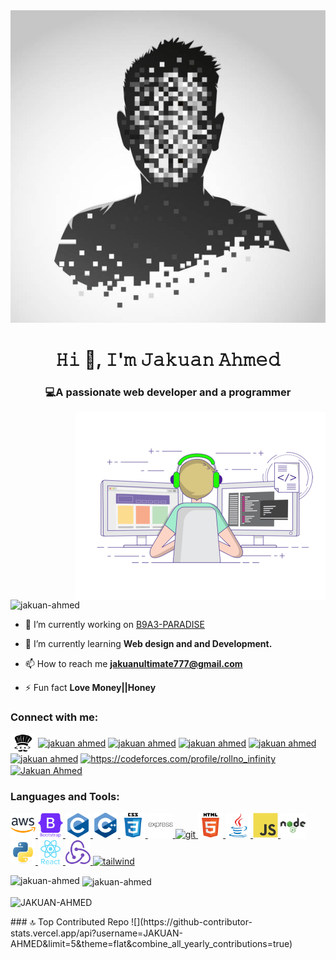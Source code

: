 <div align="center"> <img width="700px" height="500px" src="https://github.com/JAKUAN-AHMED/HTML-CSS-PROJECT/blob/main/images/headpic.jpg"> </div>
<h1 align="center">𝙷𝚒 👋, 𝙸'𝚖 𝙹𝚊𝚔𝚞𝚊𝚗 𝙰𝚑𝚖𝚎𝚍</h1>

<h3 align="center">💻A passionate web developer and a programmer</h3>
<img align="right" alt="Coding" width="400" src="https://raw.githubusercontent.com/devSouvik/devSouvik/master/gif3.gif">
<p align="left"> <img src="https://komarev.com/ghpvc/?username=jakuan-ahmed&label=Profile%20views&color=0e75b6&style=flat" alt="jakuan-ahmed" /> </p>

- 🔭 I’m currently working on [B9A3-PARADISE](https://jakuan-ahmed.github.io/B9A3-Project/)

- 🌱 I’m currently learning **Web design and and Development.**

- 📫 How to reach me **jakuanultimate777@gmail.com**

- ⚡ Fun fact **Love Money||Honey**

<h3 align="left">Connect with me:</h3>
<p align="left">
<a href="https://www.codechef.com/users/dark_revenge" target="blank"><img align="center" src="https://github.com/JAKUAN-AHMED/important-images/blob/main/codechef_pic.png" alt="jakuan ahmed" height="30" width="40" /></a>
<a href="https://twitter.com/jakuan ahmed" target="blank"><img align="center" src="https://raw.githubusercontent.com/rahuldkjain/github-profile-readme-generator/master/src/images/icons/Social/twitter.svg" alt="jakuan ahmed" height="30" width="40" /></a>
<a href="https://www.linkedin.com/in/jakuan-ahmed-0514932a3/" target="blank"><img align="center" src="https://raw.githubusercontent.com/rahuldkjain/github-profile-readme-generator/master/src/images/icons/Social/linked-in-alt.svg" alt="jakuan ahmed" height="30" width="40" /></a>
<a href="https://www.facebook.com/fullinverse/" target="blank"><img align="center" src="https://raw.githubusercontent.com/rahuldkjain/github-profile-readme-generator/master/src/images/icons/Social/facebook.svg" alt="jakuan ahmed" height="30" width="40" /></a>
<a href="https://www.instagram.com/fullinverse/" target="blank"><img align="center" src="https://raw.githubusercontent.com/rahuldkjain/github-profile-readme-generator/master/src/images/icons/Social/instagram.svg" alt="jakuan ahmed" height="30" width="40" /></a>
<a href="https://www.hackerrank.com/profile/rollno_infinity" target="blank"><img align="center" src="https://raw.githubusercontent.com/rahuldkjain/github-profile-readme-generator/master/src/images/icons/Social/hackerrank.svg" alt="jakuan ahmed" height="30" width="40" /></a>
<a href="https://codeforces.com/profile/rollno_infinity?fbclid=IwAR2XavcKm3sL684hRuv98C4h3id3VxEvis3sjjVte04tv9UJuoogHujtPQI" target="blank"><img align="center" src="https://raw.githubusercontent.com/rahuldkjain/github-profile-readme-generator/master/src/images/icons/Social/codeforces.svg" alt="https://codeforces.com/profile/rollno_infinity" height="30" width="40" /></a>
<a href="https://discord.gg/Jakuan Ahmed" target="blank"><img align="center" src="https://raw.githubusercontent.com/rahuldkjain/github-profile-readme-generator/master/src/images/icons/Social/discord.svg" alt="Jakuan Ahmed" height="30" width="40" /></a>
</p>

<h3 align="left">Languages and Tools:</h3>
<p align="left"> <a href="https://aws.amazon.com" target="_blank" rel="noreferrer"> <img src="https://raw.githubusercontent.com/devicons/devicon/master/icons/amazonwebservices/amazonwebservices-original-wordmark.svg" alt="aws" width="40" height="40"/> </a> <a href="https://getbootstrap.com" target="_blank" rel="noreferrer"> <img src="https://raw.githubusercontent.com/devicons/devicon/master/icons/bootstrap/bootstrap-plain-wordmark.svg" alt="bootstrap" width="40" height="40"/> </a> <a href="https://www.cprogramming.com/" target="_blank" rel="noreferrer"> <img src="https://raw.githubusercontent.com/devicons/devicon/master/icons/c/c-original.svg" alt="c" width="40" height="40"/> </a> <a href="https://www.w3schools.com/cpp/" target="_blank" rel="noreferrer"> <img src="https://raw.githubusercontent.com/devicons/devicon/master/icons/cplusplus/cplusplus-original.svg" alt="cplusplus" width="40" height="40"/> </a> <a href="https://www.w3schools.com/css/" target="_blank" rel="noreferrer"> <img src="https://raw.githubusercontent.com/devicons/devicon/master/icons/css3/css3-original-wordmark.svg" alt="css3" width="40" height="40"/> </a> <a href="https://expressjs.com" target="_blank" rel="noreferrer"> <img src="https://raw.githubusercontent.com/devicons/devicon/master/icons/express/express-original-wordmark.svg" alt="express" width="40" height="40"/> </a> <a href="https://git-scm.com/" target="_blank" rel="noreferrer"> <img src="https://www.vectorlogo.zone/logos/git-scm/git-scm-icon.svg" alt="git" width="40" height="40"/> </a> <a href="https://www.w3.org/html/" target="_blank" rel="noreferrer"> <img src="https://raw.githubusercontent.com/devicons/devicon/master/icons/html5/html5-original-wordmark.svg" alt="html5" width="40" height="40"/> </a> <a href="https://www.java.com" target="_blank" rel="noreferrer"> <img src="https://raw.githubusercontent.com/devicons/devicon/master/icons/java/java-original.svg" alt="java" width="40" height="40"/> </a> <a href="https://developer.mozilla.org/en-US/docs/Web/JavaScript" target="_blank" rel="noreferrer"> <img src="https://raw.githubusercontent.com/devicons/devicon/master/icons/javascript/javascript-original.svg" alt="javascript" width="40" height="40"/> </a> <a href="https://nodejs.org" target="_blank" rel="noreferrer"> <img src="https://raw.githubusercontent.com/devicons/devicon/master/icons/nodejs/nodejs-original-wordmark.svg" alt="nodejs" width="40" height="40"/> </a> <a href="https://www.python.org" target="_blank" rel="noreferrer"> <img src="https://raw.githubusercontent.com/devicons/devicon/master/icons/python/python-original.svg" alt="python" width="40" height="40"/> </a> <a href="https://reactjs.org/" target="_blank" rel="noreferrer"> <img src="https://raw.githubusercontent.com/devicons/devicon/master/icons/react/react-original-wordmark.svg" alt="react" width="40" height="40"/> </a> <a href="https://redux.js.org" target="_blank" rel="noreferrer"> <img src="https://raw.githubusercontent.com/devicons/devicon/master/icons/redux/redux-original.svg" alt="redux" width="40" height="40"/> </a> <a href="https://tailwindcss.com/" target="_blank" rel="noreferrer"> <img src="https://www.vectorlogo.zone/logos/tailwindcss/tailwindcss-icon.svg" alt="tailwind" width="40" height="40"/> </a> </p>

<p><img align="left" src="https://github-readme-stats.vercel.app/api/top-langs?username=jakuan-ahmed&show_icons=true&locale=en&layout=compact" alt="jakuan-ahmed" /></p>

<p>&nbsp;<img align="center" src="https://github-readme-stats.vercel.app/api?username=jakuan-ahmed&show_icons=true&locale=en" alt="jakuan-ahmed" /></p>

<p><img align="center" src="https://github-readme-streak-stats.herokuapp.com/?user=jakuan-ahmed&" alt="JAKUAN-AHMED" /></p>
### 🔝 Top Contributed Repo
![](https://github-contributor-stats.vercel.app/api?username=JAKUAN-AHMED&limit=5&theme=flat&combine_all_yearly_contributions=true)


